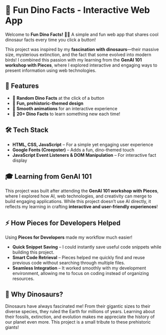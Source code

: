 # 🦖 Fun Dino Facts - Interactive Web App  

Welcome to **Fun Dino Facts!** 🦕🎉 A simple and fun web app that shares cool dinosaur facts every time you click a button!  

This project was inspired by my **fascination with dinosaurs**—their massive size, mysterious extinction, and the fact that some evolved into modern birds! I combined this passion with my learning from the **GenAI 101 workshop with Pieces**, where I explored interactive and engaging ways to present information using web technologies.  

## 🌟 Features  
- 🦕 **Random Dino Facts** at the click of a button  
- 🎨 **Fun, prehistoric-themed design**  
- 🚀 **Smooth animations** for an interactive experience  
- 📖 **20+ Dino Facts** to learn something new each time!  

## 🛠️ Tech Stack  
- **HTML, CSS, JavaScript** – For a simple yet engaging user experience  
- **Google Fonts (Creepster)** – Adds a fun, dino-themed touch  
- **JavaScript Event Listeners & DOM Manipulation** – For interactive fact display  

## 🎓 Learning from GenAI 101  
This project was built after attending the **GenAI 101 workshop with Pieces**, where I explored how AI, web technologies, and creativity can merge to build engaging applications. While this project doesn’t use AI directly, it reflects my learning in crafting **interactive and user-friendly experiences**!  

## ⚡ How Pieces for Developers Helped  
Using **Pieces for Developers** made my workflow much easier!  
- **Quick Snippet Saving** – I could instantly save useful code snippets while building this project.  
- **Smart Code Retrieval** – Pieces helped me quickly find and reuse previous code without searching through multiple files.  
- **Seamless Integration** – It worked smoothly with my development environment, allowing me to focus on coding instead of organizing resources.  

## 🦕 Why Dinosaurs?
Dinosaurs have always fascinated me! From their gigantic sizes to their diverse species, they ruled the Earth for millions of years. Learning about their fossils, extinction, and evolution makes me appreciate the history of our planet even more. This project is a small tribute to these prehistoric giants!
